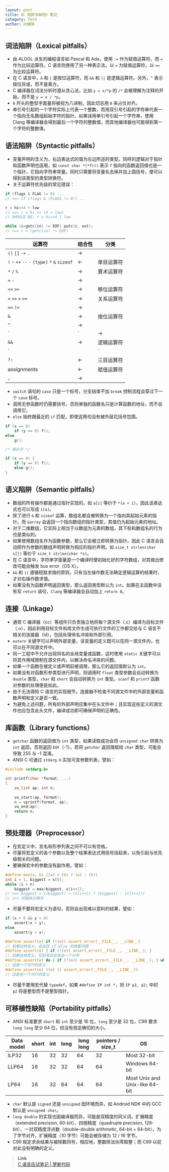 ```yaml
---
layout: post
title: 《C 陷阱与缺陷》笔记
category: Tech
author: 孙耀珠
---
```


## 词法陷阱（Lexical pitfalls）

- 由 ALGOL 派生的编程语言如 Pascal 和 Ada，使用 `:=` 作为赋值运算符，而 `=` 作为比较运算符。C 语言则使用了另一种表示法，以 `=` 为赋值运算符，以 `==` 为比较运算符。
- 在 C 语言中，`&` 和 `|` 是按位运算符，而 `&&` 和 `||` 是逻辑运算符。另外，`^` 表示按位异或，而不是乘方。
- C 编译器在词法分析时遵从贪心法，比如 `y = x/*p` 的 `/*` 会被理解为注释的开始，而不是 `y = x / *p`。
- `0` 开头的整型字面量将被视为八进制，因此切忌用 `0` 来占位对齐。
- 单引号引起的一个字符实际上代表一个整数，而用双引号引起的字符串代表一个指向无名数组起始字符的指针。如果误用单引号引起一个字符串，使用 Clang 等编译器会得到最后一个字符的整数值，而其他编译器也可能得到第一个字符的整数值。

<!--more-->

## 语法陷阱（Syntactic pitfalls）

- 变量声明的含义为，右边表达式的值为左边所述的类型。同样的逻辑对于指针和函数声明也适用，如 `const char *(*f)()` 表示 `f` 指向的函数返回值也是一个指针，它指向字符串常量。同时只需要将变量名去掉并加上圆括号，便可以得到该类型的类型转换符。
- 关于运算符优先级的常见错误：

```c
if (flags & FLAG != 0) ...
// <=> if (flags & (FLAGS != 0)) ...

r = hi<<4 + low
// <=> r = hi << (4 + low)
// SHOULD BE: r = hi<<4 | low

while (c=getc(in) != EOF) putc(c, out);
// <=> c = (getc(in) != EOF)
```

| 运算符                                      | 结合性  | 分类    |
| ---------------------------------------- | ---- | ----- |
| `()` `[]` `->` `.`                       | →    |       |
| `!` `~` `++` `--` `-` `(type)` `*` `&` `sizeof` | ←    | 单目运算符 |
| `*` `/` `%`                              | →    | 算术运算符 |
| `+` `-`                                  | →    |       |
| `<<` `>>`                                | →    | 移位运算符 |
| `<` `<=` `>` `>=`                        | →    | 关系运算符 |
| `==` `!=`                                | →    |       |
| `&`                                      | →    | 按位运算符 |
| `^`                                      | →    |       |
| `|`                                      | →    |       |
| `&&`                                     | →    | 逻辑运算符 |
| `||`                                     | →    |       |
| `?:`                                     | ←    | 三目运算符 |
| assignments                              | ←    | 赋值运算符 |
| `,`                                      | →    |       |

- `switch` 语句的 `case` 只是一个标号，分支结束不加 `break` 控制流程会穿过下一个 `case` 标号。
- 调用无参函数时仍需要括号，否则单独的函数名只是计算函数的地址，而不会调用它。
- `else` 始终跟最近的 `if` 匹配，即使这两句没有被外层花括号包围。

```c
if (x == 0)
    if (y == 0) f();
else
    g();

/* 等价于 */

if (x == 0) {
    if (y == 0) f();
    else g();
}
```

## 语义陷阱（Semantic pitfalls）

- 数组的所有操作都是通过指针实现的，如 `a[i]` 等价于 `*(a + i)`，因此该表达式也可以写成 `i[a]`。
- 除了进行 `&` 和 `sizeof` 运算，数组名都会被转换为一个指向其起始元素的指针。而 `&array` 会返回一个指向数组的指针类型，其值仍为起始元素的地址。
- 对于二维数组，它实际上相当于以数组为元素的数组，其下标和数组名的行为也是类似的。
- 如果使用数组名作为函数参数，那么它会被立即转换为指针。因此 C 语言会自动把作为参数的数组声明转换为相应的指针声明。如 `size_t strlen(char s[])` 等价于 `size_t strlen(char *s)`。
- 在 C 语言中，字符串字面量是一个编译时便初始化好的字符数组，对其做出修改可能会触发 bus error（OS X）。
- `&&` 和 `||` 遵循短路求值的原则，只有当左操作数无法确定逻辑运算的结果时，才对右操作数求值。
- 如果没有为函数声明返回类型，那么返回类型默认为 `int`。如果在主函数中没有写 `return` 语句，`Clang` 等编译器会自动加上 `return 0`。

## 连接（Linkage）

- 通常 C 编译器（cc）等组件只负责独立地将每个源文件（.c）编译为目标文件（.o），因此利用目标文件和库文件生成可执行文件的工作都交给与 C 语言不相关的连接器（ld），包括处理命名冲突和外部引用。
- `extern` 关键字可以声明外部变量，该变量的定义既可以在同一源文件内，也可以在不同源文件中。
- 同一工程中不允许出现同名的全局变量或函数，这时使用 `static` 关键字可以将其作用域限制在源文件内，以解决命名冲突的问题。
- 如果一个函数在被定义或声明前被调用，那么它的返回值默认为 `int`。
- 如果没有对函数形参类型进行声明，则调用时 `float` 类型参数会自动转换为 `double` 类型，`char` 和 `short` 会自动转换为 `int` 类型。`scanf` 和 `printf` 函数对参数的处理便是如此。
- 由于无法得知 C 语言的实现细节，连接器不检查不同源文件中的外部变量和函数声明和定义是否一致。
- 为避免上述问题，所有的外部声明应集中在头文件中；且实现这些定义的源文件也应包含此头文件，编译成功即可确保声明的正确性。

## 库函数（Library functions）

- `getchar` 函数的返回值为 `int` 类型，如果读取成功会将 `unsigned char` 转换为 `int` 返回，否则返回 `EOF`（-1）。若将 `getchar` 返回值赋给 `char` 类型，可能会导致 255 与 -1 混淆。
- ANSI C 可通过 `stdarg.h` 实现可变参数列表，譬如：

```c
#include <stdarg.h>

int printf(char *format, ...)
{
    va_list ap; int n;
    
    va_start(ap, format);
    n = vprintf(format, ap);
    va_end(ap);
    return n;
}
```

## 预处理器（Preprocessor）

- 在宏定义中，宏名和形参列表之间不可以有空格。
- 尽量将宏定义的各个参数以及整个结果表达式用括号括起来，以免引起与优先级相关的问题。
- 要确保宏中的参数没有副作用，譬如：

```c
#define max(a, b) ((a) > (b) ? (a) : (b))
int i = 1, biggest = x[0];
while (i < n)
    biggest = max(biggest, x[i++]);
// <=> biggest = ((biggest) > (x[i++]) ? (biggest) : (x[i++]))
// i++ 可能执行两次
```

- 尽量不要将宏定义为语句，否则会出现难以意料的结果，譬如：

```c
if (x > 0 && y > 0)
    assert(x > y);
else
    assert(y > x);

#define assert(e) if (!(e)) assert_error(__FILE__, __LINE__)
// 如果这样定义，会出现 if-else 的嵌套问题
#define assert(e) { if (!(e)) assert_error(__FILE__, __LINE__); }
// 如果这样定义，花括号后会多出一个分号
#define assert(e) do { if (!(e)) assert_error(__FILE__, __LINE__); } while (0)
// 这是一个可行的定义
#define assert(e) ((e) || assert_error(__FILE__, __LINE__))
// 这是另一个可行的定义
```

- 尽量不要用宏代替 `typedef`，如果 `#define IP int *`，则 `IP p1, p2;` 中的 `p2` 将是整型而不是整型指针。

## 可移植性缺陷（Portability pitfalls）

- ANSI 标准要求 `short` 和 `int` 至少是 16 位，`long` 至少是 32 位，C99 要求 `long long` 至少 64 位，但没有规定确切的大小。

| Data model | short | int  | long | long long | pointers / size_t | OS                             |
| ---------- | ----- | ---- | ---- | --------- | ----------------- | ------------------------------ |
| ILP32      | 16    | 32   | 32   | 64        | 32                | Most 32-bit                    |
| LLP64      | 16    | 32   | 32   | 64        | 64                | Windows 64-bit                 |
| LP64       | 16    | 32   | 64   | 64        | 64                | Most Unix and Unix-like 64-bit |

- `char` 默认是 `signed` 还是 `unsigned` 因环境而异，如 Android NDK 中的 GCC 默认是 `unsigned char`。
- `long double` 的实现也因编译器而异，可能是双精度的同义词、扩展精度（extended precision, 80-bit）、四倍精度（quadruple precision, 128-bit）、一对双精度浮点数（double-double arithmetic, 64-bit + 64-bit）。为了字节对齐，扩展精度（10 字节）可能会被存储为 12 / 16 字节。
- C99 规定求余结果与被除数同号，相应地，整数除法向零取整；而 C99 以前对此没有明确的定义。

> **Link**  
> [C 语言应试笔记 | 梦断代码](http://blog.zhanghai.me/c-exam-notes/)

